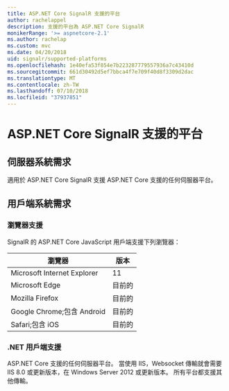 ```yaml
---
title: ASP.NET Core SignalR 支援的平台
author: rachelappel
description: 支援的平台為 ASP.NET Core SignalR
monikerRange: '>= aspnetcore-2.1'
ms.author: rachelap
ms.custom: mvc
ms.date: 04/20/2018
uid: signalr/supported-platforms
ms.openlocfilehash: 1e40efa53f854e7b223287779557936a7c43410d
ms.sourcegitcommit: 661d30492d5ef7bbca4f7e709f40d8f3309d2dac
ms.translationtype: MT
ms.contentlocale: zh-TW
ms.lasthandoff: 07/10/2018
ms.locfileid: "37937851"
---
```

# <a name="aspnet-core-signalr-supported-platforms"></a>ASP.NET Core SignalR 支援的平台

## <a name="server-system-requirements"></a>伺服器系統需求

適用於 ASP.NET Core SignalR 支援 ASP.NET Core 支援的任何伺服器平台。

## <a name="client-system-requirements"></a>用戶端系統需求

### <a name="browser-support"></a>瀏覽器支援

SignalR 的 ASP.NET Core JavaScript 用戶端支援下列瀏覽器：

| 瀏覽器 | 版本 |
| ------- | ------- |
| Microsoft Internet Explorer | 11 |
| Microsoft Edge | 目前的 |
| Mozilla Firefox | 目前的 |
| Google Chrome;包含 Android | 目前的 |
| Safari;包含 iOS | 目前的 |
 
### <a name="net-client-support"></a>.NET 用戶端支援

ASP.NET Core 支援的任何伺服器平台。 當使用 IIS，Websocket 傳輸就會需要 IIS 8.0 或更新版本，在 Windows Server 2012 或更新版本。 所有平台都支援其他傳輸。
